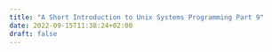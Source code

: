 ```yaml
---
title: "A Short Introduction to Unix Systems Programming Part 9"
date: 2022-09-15T11:38:24+02:00
draft: false
---
```


